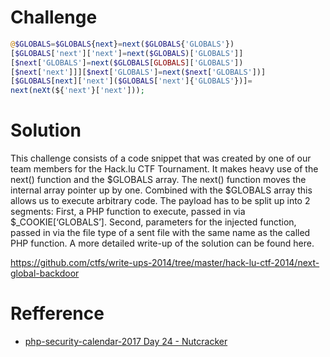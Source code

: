 # Challenge
```php 
@$GLOBALS=$GLOBALS{next}=next($GLOBALS{'GLOBALS'})
[$GLOBALS['next']['next']=next($GLOBALS)['GLOBALS']]
[$next['GLOBALS']=next($GLOBALS[GLOBALS]['GLOBALS'])
[$next['next']]][$next['GLOBALS']=next($next['GLOBALS'])]
[$GLOBALS[next]['next']($GLOBALS['next']{'GLOBALS'})]=
next(neXt(${'next'}['next']));
```

# Solution
This challenge consists of a code snippet that was created by one of our team members for the Hack.lu CTF Tournament. It makes heavy use of the next() function and the $GLOBALS array. The next() function moves the internal array pointer up by one. Combined with the $GLOBALS array this allows us to execute arbitrary code.
The payload has to be split up into 2 segments: First, a PHP function to execute, passed in via $_COOKIE[‘GLOBALS’]. Second, parameters for the injected function, passed in via the file type of a sent file with the same name as the called PHP function. A more detailed write-up of the solution can be found here.

https://github.com/ctfs/write-ups-2014/tree/master/hack-lu-ctf-2014/next-global-backdoor

# Refference
+ [php-security-calendar-2017 Day 24 - Nutcracker](https://github.com/spoock1024/CTF-Practice/blob/830069f31248dcefe7eb5df02233843763ab955a/PHP%20SECURITY%20CALENDAR%202017/README_CN.md)